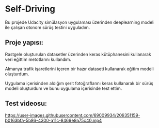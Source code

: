 # Self-Driving

Bu projede Udacity simülasyon uygulaması üzerinden deeplearning modeli ile çalışan otonom sürüş testini uyguladım.

## Proje yapısı:
 
Rastgele oluşturulan datasetler üzerinden keras kütüphanesini kullanarak veri eğittim metotlarını kullandım.

Almanya trafik işaretlerini içeren bir hazır dataseti kullanarak eğitim modeli oluşturdum.

Uygulama içerisinden aldığım şerit fotoğraflarını keras kullanarak bir sürüş modeli oluşturdum ve bunu uygulama içerisinde test ettim.



## Test videosu:




https://user-images.githubusercontent.com/69009934/209351159-b0163bfa-5b86-4300-a11c-8469e9a75c40.mp4

